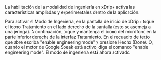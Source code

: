 La habilitación de la modalidad de ingeniería en xDrip+ activa las características ampliadas y experimentales dentro de la aplicación.

Para activar el Modo de Ingeniería, en la pantalla de inicio de xDrip+ toque el icono Tratamiento en el lado derecho de la pantalla (esto se asemeja a una jeringa). A continuación, toque y mantenga el icono del micrófono en la parte inferior derecha de la interfaz Tratamiento. En el recuadro de texto que abre escriba "enable engineering mode" y presione Hecho (Done). O, cuando el motor de Google Speak está activo, diga el comando "enable engineering mode". El modo de ingeniería está ahora activado.